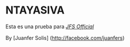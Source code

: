 # NTAYASIVA

Esta es una prueba para 
[*JFS Official*](http://facebook.com/jfsofficial)

By [Juanfer Solis] (http://facebook.com/juanfers)